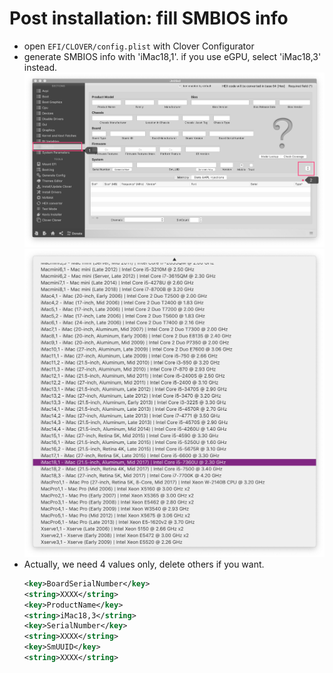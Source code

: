 # Post installation: fill SMBIOS info

- open `EFI/CLOVER/config.plist` with Clover Configurator
- generate SMBIOS info with 'iMac18,1'. if you use eGPU, select 'iMac18,3' instead.
  ![SMBIOS-0](./screenshots/smbios-0.jpg)
  ![SMBIOS-1](./screenshots/smbios-1.jpg)
- Actually, we need 4 values only, delete others if you want.
  ```xml
  <key>BoardSerialNumber</key>
  <string>XXXX</string>
  <key>ProductName</key>
  <string>iMac18,3</string>
  <key>SerialNumber</key>
  <string>XXXX</string>
  <key>SmUUID</key>
  <string>XXXX</string>
  ```
